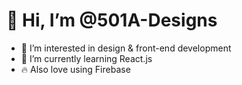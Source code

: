 # 👋 Hi, I’m @501A-Designs
- 👀 I’m interested in design & front-end development
- 🌱 I’m currently learning React.js
- 🔥 Also love using Firebase

<!---
501A-Designs/501A-Designs is a ✨ special ✨ repository because its `README.md` (this file) appears on your GitHub profile.
You can click the Preview link to take a look at your changes.
--->
